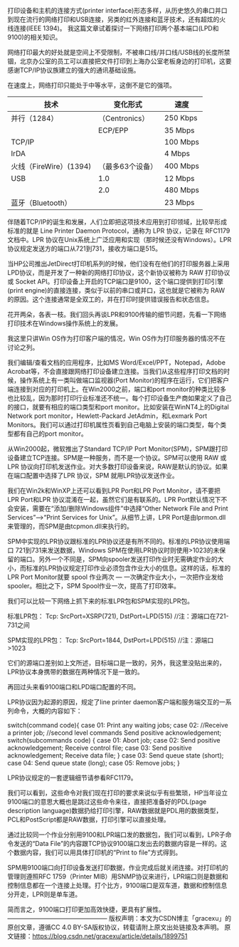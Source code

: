 打印设备和主机的连接方式(printer interface)形态多样，从历史悠久的串口并口到现在流行的网络打印和USB连接，另类的红外连接和蓝牙技术，还有超炫的火线连接(IEEE 1394)。
我这篇文章试着探讨一下网络打印两个基本端口(LPD和9100)的相关知识。

网络打印最大的好处就是空间上不受限制，不被串口线/并口线/USB线的长度所禁锢，北京办公室的员工可以直接把文件打印到上海办公室老板身边的打印机，这要感谢TCP/IP协议族建立的强大的通讯基础设施。

在速度上，网络打印只能处于中等水平，这倒不是它的强项。

| 技术                   | 变化形式         | 速度     |
| ---------------------- | ---------------- | -------- |
| 并行（1284）           | （Centronics）   | 250 Kbps |
|                        | ECP/EPP          | 35 Mbps  |
| TCP/IP                 |                  | 100 Mbps |
| IrDA                   |                  | 4 Mbps   |
| 火线（FireWire）(1394) | （最多63个设备） | 400 Mbps |
| USB                    | 1.0              | 12 Mbps  |
|                        | 2.0              | 480 Mbps |
| 蓝牙（Bluetooth）      |                  | 23 Mbps  |

伴随着TCP/IP的诞生和发展，人们立即把这项技术应用到打印领域，比较早形成标准的就是 Line Printer Daemon Protocol，通称为 LPR 协议，记录在 RFC1179 文档中。LPR 协议在Unix系统上广泛应用和实现（那时候还没有Windows）。LPR协议规定发送方的端口从721到731，接收方端口是515。

当HP公司推出JetDirect打印机系列的时候，他们没有在他们的打印服务器上采用LPD协议，而是开发了一种新的网络打印协议，这个新协议被称为 RAW 打印协议或 Socket API。打印设备上开启的TCP端口是9100，这个端口提供到打印引擎(print engine)的直接连接，类似于以前的串口或并口，这也就是它被称为 RAW 的原因。这个连接通常是全双工的，并在打印时提供错误报告和状态信息。

花开两朵，各表一枝。我们回头再谈LPR和9100传输的细节问题，先看一下网络打印技术在Windows操作系统上的发展。

我这里只讲Win OS作为打印客户端的情况，Win OS作为打印服务器的情况不在讨论之列。

我们编辑/查看文档的应用程序，比如MS Word/Excel/PPT，Notepad，Adobe Acrobat等，不会直接跟网络打印设备建立连接。当我们从这些程序打印文档的时候，操作系统上有一类叫做端口监视器(Port Monitor)的程序在运行，它们把客户端连接到对应的打印机上。在Win2000之前，端口和port monitor的种类比较多也比较乱，因为那时打印行业标准还不统一。每个打印设备生产商如果定义了自己的接口，就要有相应的端口类型和port monitor。比如安装在WinNT4上的Digital Network port monitor，Hewlett-Packard JetAdmin，和Lexmark Port Monitors。我们可以通过打印机属性页看到自己电脑上安装的端口类型，每个类型都有自己的port monitor。

从Win2000起，微软推出了Standard TCP/IP Port Monitor(SPM)，SPM跟打印设备建立TCP连接。SPM是一种服务，而不是一个协议。SPM可以使用 RAW 或 LPR 协议向打印机发送作业。对大多数打印设备来说，RAW是默认的协议。如果在端口配置中选择了LPR 协议，SPM 就用LPR协议发送作业。

我们在Win2k和WinXP上还可以看到LPR Port和LPR Port Monitor，请不要把LPR Port和LPR 协议混淆在一起，虽然它们是有联系的。LPR Port默认情况下不会安装，需要在“添加/删除Windows组件”中选择“Other Network File and Print Services”——>“Print Services for Unix”。从细节上讲，LPR Port是由lprmon.dll来管理的，而SPM是由tcpmon.dll来执行的。

SPM中实现的LPR协议跟标准的LPR协议还是有所不同的。标准的LPR协议使用端口 721到731来发送数据，Windows SPM在使用LPR协议时则使用>1023的未保留的端口。另外一个不同是，SPM向spooler发送打印作业时无需确定作业的大小，而标准的LPR协议规定打印作业必须包含作业大小的信息。这样的话，标准的LPR Port Monitor就要 spool 作业两次 — 一次确定作业大小，一次把作业发给spooler。相比之下，SPM Spool作业一次，提高了打印效率。

我们可以比较一下网络上抓下来的标准LPR包和SPM实现的LPR包。

标准LPR包：
Tcp: SrcPort=XSRP(721), DstPort=LPD(515)  //注：源端口在721-731之间

SPM实现的LPR包：
Tcp: SrcPort=1844, DstPort=LPD(515)  //注：源端口>1023

它们的源端口差别如上文所述，目标端口是一致的，另外，我这里没贴出来的，LPR协议本身携带的数据在两种情况下是一致的。

再回过头来看9100端口和LPD端口配置的不同。

LPR协议因为起源的原因，规定了line printer daemon客户端和服务端交互的一系列命令，大概的内容如下：

switch(command code){
case 01:
            Print any waiting jobs;
case 02:
            //Receive a printer job;
            //second level commands
            Send positive acknowledgement;
            switch(subcommands code)
             {
             case 01:
                          Abort job;
             case 02:
                          Send positive acknowledgement;
                          Receive control file;
             case 03:
                          Send positive acknowledgement;
                          Receive data file;
             }
case 03:
             Send queue state (short);
case 04:
             Send queue state (long);
case 05:
             Remove jobs;
}

LPR协议规定的一套逻辑细节请参看RFC1179。

我们可以看到，这些命令对我们现在打印的要求来说似乎有些繁琐，HP当年设立9100端口的意思大概也是跳过这些命令来往，直接把准备好的PDL(page description language)数据扔给打印引擎，RAW数据就是PDL用的数据类型，PCL和PostScript都是RAW数据，打印引擎可以直接处理。

通过比较同一个作业分别用9100和LPR端口发的数据包，我们可以看到，LPR子命令发送的“Data File”的内容跟TCP协议9100端口发出去的数据内容是一样的。这个数据内容，我们可以用具体打印机的“Print to file”方式得到。

SPM用9100端口向打印设备发送打印数据，作业完成后就关闭连接。对打印机的管理则遵照RFC 1759（Printer MIB）用SNMP协议来进行，LPR端口则是数据和控制信息都在一个连接上处理。打个比方，9100端口是双车道，数据和控制信息分开走，LPR则是单车道。

简而言之，9100端口打印更加高效快捷，更具有扩展性。 
————————————————
版权声明：本文为CSDN博主「gracexu」的原创文章，遵循CC 4.0 BY-SA版权协议，转载请附上原文出处链接及本声明。
原文链接：https://blog.csdn.net/gracexu/article/details/1899751